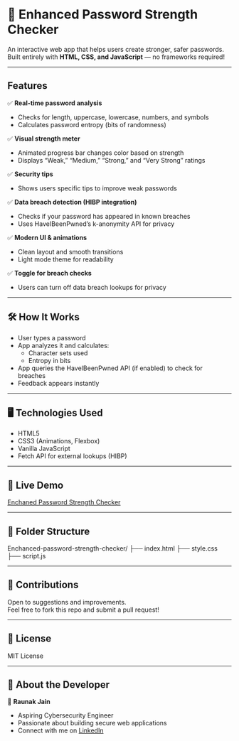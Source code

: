 # 🔐 Enhanced Password Strength Checker

An interactive web app that helps users create stronger, safer passwords.  
Built entirely with **HTML, CSS, and JavaScript** — no frameworks required!

---

## Features

✅ **Real-time password analysis**  
- Checks for length, uppercase, lowercase, numbers, and symbols  
- Calculates password entropy (bits of randomness)

✅ **Visual strength meter**  
- Animated progress bar changes color based on strength  
- Displays “Weak,” “Medium,” “Strong,” and “Very Strong” ratings

✅ **Security tips**  
- Shows users specific tips to improve weak passwords

✅ **Data breach detection (HIBP integration)**  
- Checks if your password has appeared in known breaches  
- Uses HaveIBeenPwned’s k-anonymity API for privacy

✅ **Modern UI & animations**  
- Clean layout and smooth transitions  
- Light mode theme for readability

✅ **Toggle for breach checks**  
- Users can turn off data breach lookups for privacy

---

## 🛠️ How It Works

- User types a password
- App analyzes it and calculates:
  - Character sets used
  - Entropy in bits
- App queries the HaveIBeenPwned API (if enabled) to check for breaches
- Feedback appears instantly

---

## 🖥️ Technologies Used

- HTML5
- CSS3 (Animations, Flexbox)
- Vanilla JavaScript
- Fetch API for external lookups (HIBP)

---

## 🔗 Live Demo

[Enchaned Password Strength Checker](https://enchaced-password-strength-checker.netlify.app/)

---

## 📂 Folder Structure

Enchanced-password-strength-checker/
├── index.html
├── style.css
├── script.js



---

## 🤝 Contributions

Open to suggestions and improvements.  
Feel free to fork this repo and submit a pull request!

---

## 📄 License

MIT License

---

## 💼 About the Developer

👤 **Raunak Jain**  
- Aspiring Cybersecurity Engineer  
- Passionate about building secure web applications  
- Connect with me on [LinkedIn](www.linkedin.com/raunak-jain-cybersecurity)

